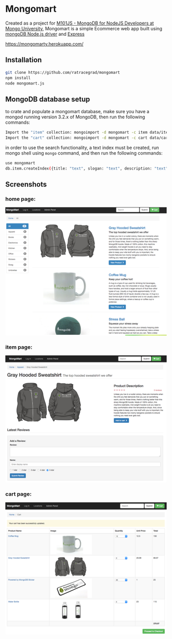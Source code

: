 # Mongomart
Created as a project for [M101JS - MongoDB for NodeJS Developers at Mongo University](https://university.mongodb.com/courses/M101JS/about), Mongomart is a simple Ecommerce web app built using [mongoDB Node.js driver](https://mongodb.github.io/node-mongodb-native/) and [Express](https://expressjs.com/)

https://mongomarty.herokuapp.com/


## Installation
```bash
git clone https://github.com/ratracegrad/mongomart
npm install
node mongomart.js
```

## MongoDB database setup
to crate and populate a mongomart database, make sure you have a mongod running version 3.2.x of MongoDB,
then run the following commands:

```bash
Import the "item" collection: mongoimport -d mongomart -c item data/items.json
Import the "cart" collection: mongoimport -d mongomart -c cart data/cart.json
```

in order to use the search functionality, a text index must be created, run mongo shell using `mongo` command, and then run the following commands:
```bash
use mongomart
db.item.createIndex({title: "text", slogan: "text", description: "text"})
```


## Screenshots
### home page:
![home page screenshot](/screenshots/homepage.png?raw=true)
### item page:
![item page screenshot](/screenshots/singleItem.png?raw=true)
### cart page:
![cart page screenshot](/screenshots/cart.png?raw=true)
